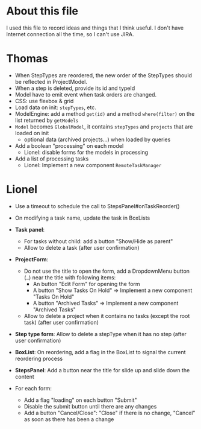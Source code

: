 # About this file
I used this file to record ideas and things that I think useful. I don't have Internet connection all
the time, so I can't use JIRA.

# Thomas
- When StepTypes are reordered, the new order of the StepTypes should be reflected in ProjectModel.
- When a step is deleted, provide its id and typeId
- Model have to emit event when task orders are changed.
- CSS: use flexbox & grid
- Load data on init: `stepTypes`, etc.
- ModelEngine: add a method `get(id)` and a method `where(filter)` on the list returned by `getModels`
- `Model` becomes `GlobalModel`, it contains `stepTypes` and `projects` that are loaded on init
  - optional data (archived projects...) when loaded by queries
- Add a boolean "processing" on each model
  - Lionel: disable forms for the models in processing
- Add a list of processing tasks
  - Lionel: Implement a new component `RemoteTaskManager`

# Lionel
- Use a timeout to schedule the call to StepsPanel#onTaskReorder()
- On modifying a task name, update the task in BoxLists

- **Task panel**:
  - For tasks without child: add a button "Show/Hide as parent"
  - Allow to delete a task (after user confirmation)
- **ProjectForm**:
  - Do not use the title to open the form, add a DropdownMenu button (`…`) near the title with following items:
    - An button "Edit Form" for opening the form
    - A button "Show Tasks On Hold" => Implement a new component "Tasks On Hold"
    - A button "Archived Tasks" => Implement a new component "Archived Tasks"
  - Allow to delete a project when it contains no tasks (except the root task) (after user confirmation)
- **Step type form**: Allow to delete a stepType when it has no step (after user confirmation)
- **BoxList**: On reordering, add a flag in the BoxList to signal the current reordering process
- **StepsPanel**: Add a button near the title for slide up and slide down the content
- For each form:
  - Add a flag "loading" on each button "Submit"
  - Disable the submit button until there are any changes
  - Add a button "Cancel/Close": "Close" if there is no change, "Cancel" as soon as there has been a change
